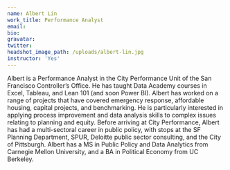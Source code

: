 ```yaml
---
name: Albert Lin
work_title: Performance Analyst
email:
bio:
gravatar:
twitter:
headshot_image_path: /uploads/albert-lin.jpg
instructor: 'Yes'
---
```


Albert is a Performance Analyst in the City Performance Unit of the San Francisco Controller’s Office. He has taught Data Academy courses in Excel, Tableau, and Lean 101 (and soon Power BI). Albert has worked on a range of projects that have covered emergency response, affordable housing, capital projects, and benchmarking. He is particularly interested in applying process improvement and data analysis skills to complex issues relating to planning and equity. Before arriving at City Performance, Albert has had a multi-sectoral career in public policy, with stops at the SF Planning Department, SPUR, Deloitte public sector consulting, and the City of Pittsburgh. Albert has a MS in Public Policy and Data Analytics from Carnegie Mellon University, and a BA in Political Economy from UC Berkeley.